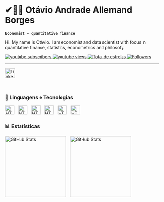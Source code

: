 # ✔🏄‍♂️ Otávio Andrade Allemand Borges

**`Economist - quantitative finance`**

Hi. My name is Otávio. 
I am economist and data scientist with focus in quantitative finance, statistics, econometrics and philosofy.

<p align="left">
    <a href="https://www.youtube.com/@otavioab9238">
        <img 
            alt="youtube subscribers" 
            title="Subscribe" 
            src="https://custom-icon-badges.demolab.com/youtube/channel/subscribers/UCc5qrAua6QgnNSvMNX7XGmg?color=%23E05D44&label=Inscreva-se&logo=video&logoColor=white&style=for-the-badge&labelColor=CE4630"
        />
    </a>
    <a href="https://www.youtube.com/@otavioab9238">
        <img 
            alt="youtube views" 
            title=" YouTube Views" 
            src="https://custom-icon-badges.demolab.com/youtube/channel/views/UCc5qrAua6QgnNSvMNX7XGmg?color=%23E1AD0E&logo=eye&logoColor=white&style=for-the-badge&labelColor=C79600"
        />
    </a> 
    <a href="https://https://github.com/Otavio8888?tab=repositories&sort=stargazers">
        <img 
            alt="Total de estrelas" 
            title="Total de estrelas GitHub" 
            src="https://custom-icon-badges.demolab.com/github/stars/Otavio8888?color=55960c&style=for-the-badge&labelColor=488207&logo=star&label=estrelas"
        />
    </a>
    <a href="https://github.com/Otavio8888?tab=followers">
        <img 
            alt="Followers" 
            title="Follow me on the GitHub" 
            src="https://custom-icon-badges.demolab.com/github/followers/Otavio8888?color=236ad3&labelColor=1155ba&style=for-the-badge&logo=github&label=Seguidores&logoColor=white"
        />
    </a>
</p>

---

<!-- Social icons section -->
<p align="center">

  <a href="https://www.linkedin.com/in/ot%C3%A1vio-a-351099149/"><img width="32px" alt="LinkedIn" title="LinkedIn" src="https://i.imgur.com/yRpa1dQ.png"/></a>
 
</p>

<br/>






### 🤖 Linguagens e Tecnologias

<img 
    align="left" 
    alt="HTML"
    title="HTML" 
    width="30px" 
    style="padding-right: 10px;" 
    src="https://cdn.jsdelivr.net/gh/devicons/devicon@latest/icons/r/r-original.svg" />

<img 
    align="left" 
    alt="HTML"
    title="HTML" 
    width="30px" 
    style="padding-right: 10px;" 
    src="https://cdn.jsdelivr.net/gh/devicons/devicon@latest/icons/spss/spss-original.svg" />

<img 
    align="left" 
    alt="HTML"
    title="HTML" 
    width="30px" 
    style="padding-right: 10px;" 
    src="https://cdn.jsdelivr.net/gh/devicons/devicon@latest/icons/mysql/mysql-original-wordmark.svg" />

 <img
    align="left" 
    alt="HTML"
    title="HTML" 
    width="30px" 
    style="padding-right: 10px;"      
    src="https://cdn.jsdelivr.net/gh/devicons/devicon@latest/icons/stata/stata-original-wordmark.svg" />

<img
    align="left" 
    alt="HTML"
    title="HTML" 
    width="30px" 
    style="padding-right: 10px;"      
    src="https://cdn.jsdelivr.net/gh/devicons/devicon@latest/icons/windows11/windows11-original.svg" />
          
<img
    align="left" 
    alt="HTML"
    title="HTML" 
    width="30px" 
    style="padding-right: 10px;" 
    src="https://cdn.jsdelivr.net/gh/devicons/devicon@latest/icons/ubuntu/ubuntu-original-wordmark.svg" />
          

<br/>
<br/>


### 📊 Estatísticas

<p>
  <img 
    align="left" 
    alt="GitHub Stats" 
    height="200" 
    style="padding-right: 10px;" 
    src="https://github-readme-stats.vercel.app/api?username=Otavio8888&show_icons=true&theme=tokyonight&include_all_commits=true&locale=pt-br" 
  />

<img 
      align="left" 
      alt="GitHub Stats" 
      height="200" 
      src="https://github-readme-stats.vercel.app/api/top-langs/?username=Otavio8888&theme=tokyonight&layout=compact&custom_title=Tecnologias&langs_count=9" 
  />


</p>

